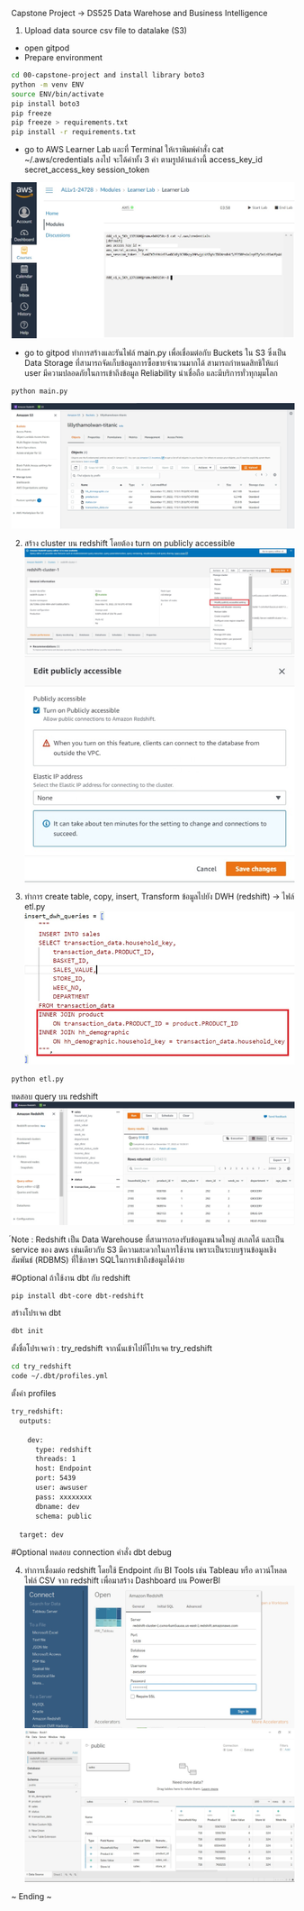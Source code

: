 Capstone Project -> DS525 Data Warehose and Business Intelligence
1. Upload data source csv file to datalake (S3)
- open gitpod 
- Prepare environment

```sh
cd 00-capstone-project and install library boto3
python -m venv ENV
source ENV/bin/activate
pip install boto3
pip freeze
pip freeze > requirements.txt
pip install -r requirements.txt
```

- go to AWS Learner Lab และที่ Terminal ให้เราพิมพ์คำสั่ง cat ~/.aws/credentials ลงไป จะได้ค่าทั้ง 3 ค่า ตามรูปด้านล่างนี้
access_key_id
secret_access_key
session_token

![credential_aws](credential_aws.jpg)

- go to gitpod ทำการสร้างและรันไฟล์ main.py เพื่อเชื่อมต่อกับ Buckets ใน S3 ซึ่งเป็น Data Storage ที่สามารถจัดเก็บข้อมูลการซื้อขายจำนวนมากได้ สามารถกำหนดสิทธิให้แก่ user มีความปลอดภัยในการเข้าถึงข้อมูล Reliability น่าเชื่อถือ และมีบริการทั่วทุกมุมโลก 
```sh
python main.py
```
![s3_buckets](s3_buckets.jpg)

2. สร้าง cluster บน redshift โดยต้อง turn on publicly accessible 
![redshift_turnon_public](redshift_turnon_public.jpg)
![redshift_turnon_save](redshift_turnon_save.jpg)

3. ทำการ create table, copy, insert, Transform ข้อมูลไปยัง DWH (redshift) -> ไฟล์ etl.py
![join](join.jpg)

```sh
python etl.py
```
ทดสอบ query บน redshift
![sales_table](sales_table.jpg)

์Note : Redshift เป็น Data Warehouse ที่สามารถรองรับข้อมูลขนาดใหญ่ สเกลได้ และเป็น service ของ aws เช่นเดียวกับ S3 มีความสะดวกในการใช้งาน เพราะเป็นระบบฐานข้อมูลเชิงสัมพันธ์ (RDBMS) ที่ใช้ภาษา SQLในการเข้าถึงข้อมูลได้ง่าย

#Optional ถ้าใช้งาน dbt กับ redshift
```sh
pip install dbt-core dbt-redshift
```
สร้างโปรเจค dbt 
```sh
dbt init
```
ตั้งชื่อโปรเจคว่า : try_redshift
จากนั้นเข้าไปที่โปรเจค try_redshift
```sh
cd try_redshift
code ~/.dbt/profiles.yml
```
ตั้งค่า profiles
```sh
try_redshift:
  outputs:

    dev:
      type: redshift
      threads: 1
      host: Endpoint
      port: 5439
      user: awsuser
      pass: xxxxxxxx
      dbname: dev
      schema: public

  target: dev
```
#Optional ทดสอบ connection คำสั่ง
  dbt debug

4. ทำการเชื่อมต่อ redshift โดยใช้ Endpoint กับ BI Tools เช่น Tableau หรือ ดาวน์โหลดไฟล์ CSV จาก redshift เพื่อมาสร้าง Dashboard บน PowerBI
![redshift_tableau](redshift_tableau.jpg)
![redshift_to_tableau](redshift_to_tableau.jpg)

~ Ending ~